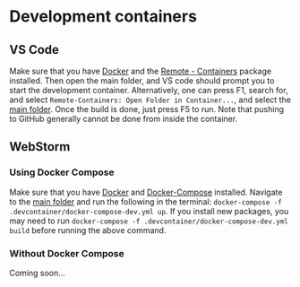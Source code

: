 # Development containers

## VS Code
Make sure that you have [Docker](https://www.docker.com/get-started) and the [Remote - Containers](https://marketplace.visualstudio.com/items?itemName=ms-vscode-remote.remote-containers) package installed. Then open the main folder, and VS code should prompt you to start the development container. Alternatively, one can press F1, search for, and select `Remote-Containers: Open Folder in Container...`, and select the [main folder](/). Once the build is done, just press F5 to run. Note that pushing to GitHub generally cannot be done from inside the container.

## WebStorm
### Using Docker Compose
Make sure that you have [Docker](https://www.docker.com/get-started) and [Docker-Compose](https://docs.docker.com/compose/install/) installed.
Navigate to the [main folder](/) and run the following in the terminal: `docker-compose -f .devcontainer/docker-compose-dev.yml up`.
If you install new packages, you may need to run `docker-compose -f .devcontainer/docker-compose-dev.yml build` before running the above command.
### Without Docker Compose
Coming soon...
